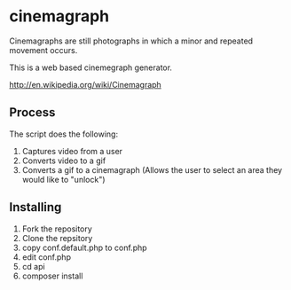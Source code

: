cinemagraph
===========

Cinemagraphs are still photographs in which a minor and repeated movement occurs.

This is a web based cinemegraph generator.

http://en.wikipedia.org/wiki/Cinemagraph

Process
----------

The script does the following:

1) Captures video from a user
2) Converts video to a gif
3) Converts a gif to a cinemagraph (Allows the user to select an area they would like to "unlock")


Installing
----------
1. Fork the repository
2. Clone the repsitory
3. copy conf.default.php to conf.php
4. edit conf.php
5. cd api
6. composer install 